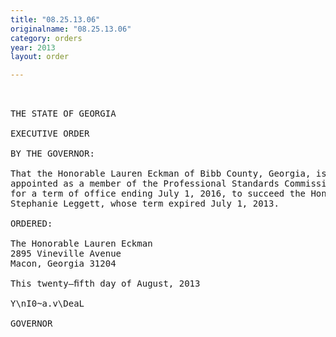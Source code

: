 ```yaml
---
title: "08.25.13.06"
originalname: "08.25.13.06"
category: orders
year: 2013
layout: order

---
```

<pre>
 

THE STATE OF GEORGIA

EXECUTIVE ORDER

BY THE GOVERNOR:

That the Honorable Lauren Eckman of Bibb County, Georgia, is
appointed as a member of the Professional Standards Commission,
for a term of office ending July 1, 2016, to succeed the Honorable
Stephanie Leggett, whose term expired July 1, 2013.

ORDERED:

The Honorable Lauren Eckman
2895 Vineville Avenue
Macon, Georgia 31204

This twenty—ﬁfth day of August, 2013

Y\nI0~a.v\DeaL

GOVERNOR

</pre>
